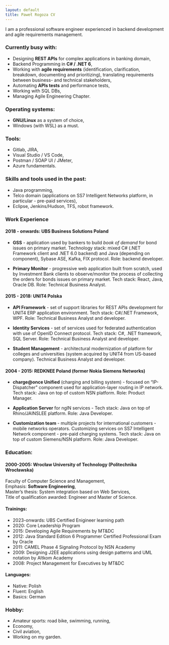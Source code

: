 ```yaml
---
layout: default
title: Paweł Rogoza CV
---
```


I am a professional software engineer experienced in backend development and agile requirements management.

### Currently busy with:

- Designing **REST APIs** for complex applications in banking domain,
- Backend Programming in **C# / .NET 6**,
- Working with **agile requirements** (identification, clarification, breakdown, documenting and prioritizing), translating requirements between business- and technical stakeholders,
- Automating **APIs tests** and performance tests,
- Working with SQL DBs,
- Managing Agile Engineering Chapter.

### Operating systems:

- **GNU/Linux** as a system of choice,
- Windows (with WSL) as a must.

### Tools:

 - Gitlab, JIRA,
 - Visual Studio / VS Code,
 - Postman / SOAP UI / JMeter,
 - Azure fundamentals.

### Skills and tools used in the past:

 - Java programming,
 - Telco domain (applications on SS7 Intelligent Networks platform, in particular - pre-paid services),
 - Eclipse, Jenkins/Hudson, TFS, robot framework.

### Work Experience

#### 2018 - onwards:  UBS Business Solutions Poland 

- **GSS** - application used by bankers to build _book of demand_ for bond issues on primary market. Technology stack: mixed C# (.NET Framework client and .NET 6.0 backend) and Java (depending on component), Sybase ASE, Kafka, FIX protocol. Role: backend developer.

- **Primary Monitor** - progressive web application built from scratch, used by Investment Bank clients to observe/monitor the process of collecting the orders for bonds issues on primary market. Tech stack: React, Java, Oracle DB. Role: Technical Business Analyst.

#### 2015 - 2018:  UNIT4 Polska

- **API Framework** - set of support libraries for REST APIs development for UNIT4 ERP application environment. Tech stack: C#/.NET Framework, WPF. Role: Technical Business Analyst and developer.

- **Identity Services** - set of services used for federated authentication with use of OpenID Connect protocol. Tech stack: C#, .NET framework, SQL Server. Role: Technical Business Analyst and developer.

- **Student Management** - architectural modernization of platform for colleges and universities (system acquired by UNIT4 from US-based company). Technical Business Analyst and developer.

#### 2004 - 2015:  REDKNEE Poland (former Nokia Siemens Networks) 

- **charge@once Unified** (charging and billing system) - focused on “IP-Dispatcher" component used for application-layer routing in IP network. Tech stack: Java on top of custom NSN platform. Role: Product Manager.

- **Application Server** for ngIN services - Tech stack: Java on top of Rhino/JAINSLEE platform. Role: Java Developer.

- **Customization team** - multiple projects for international customers - mobile networks operators. Customizing services on SS7 Intelligent Network component - pre-paid charging systems. Tech stack: Java on top of custom Siemens/NSN platform. Role: Java Developer.

### Education:

#### 2000-2005: Wrocław University of Technology (Politechnika Wrocławska)

Faculty of Computer Science and Management,<br/>
Emphasis: **Software Engineering**,<br/>
Master’s thesis: System integration based on Web Services,<br/>
Title of qualification awarded: Engineer and Master of Science.<br/>

#### Trainings:

- 2023-onwards: UBS Certified Enigineer learning path
- 2020: Core Leadership Program
- 2015: Developing Agile Requirements by MT&DC
- 2012: Java Standard Edition 6 Programmer Certified Professional Exam by Oracle
- 2011: CAMEL Phase 4 Signaling Protocol by NSN Academy
- 2009: Designing J2EE applications using design patterns and UML notation by Altkom Academy
- 2008: Project Management for Executives by MT&DC

#### Languages:

- Native: Polish
- Fluent: English
- Basics: German

### Hobby:

 - Amateur sports: road bike, swimming, running,
 - Economy,
 - Civil aviation,
 - Working on my garden.
